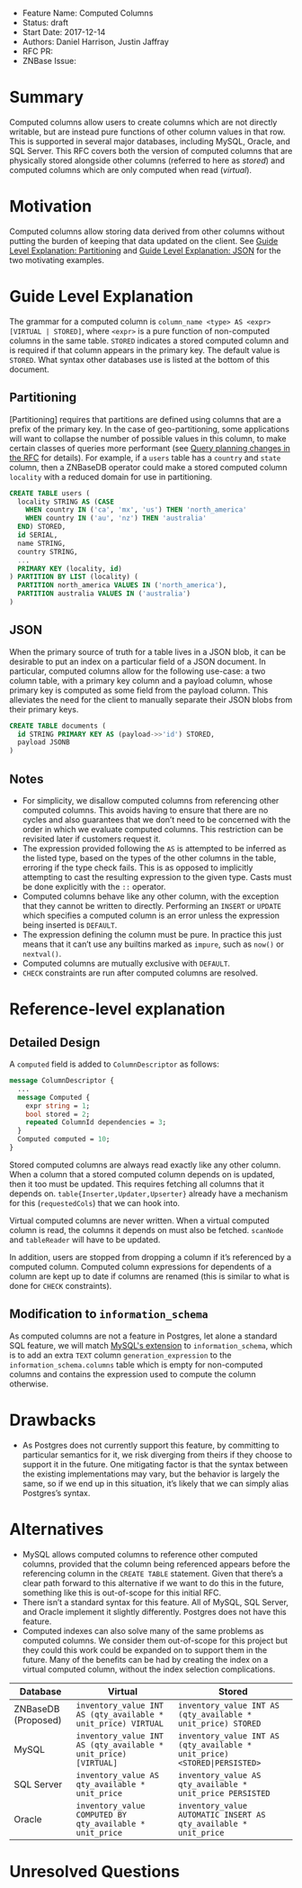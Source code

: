 - Feature Name: Computed Columns
- Status: draft
- Start Date: 2017-12-14
- Authors: Daniel Harrison, Justin Jaffray
- RFC PR:
- ZNBase Issue:

# Summary

Computed columns allow users to create columns which are not directly writable,
but are instead pure functions of other column values in that row. This is
supported in several major databases, including MySQL, Oracle, and SQL Server.
This RFC covers both the version of computed columns that are physically stored
alongside other columns (referred to here as *stored*) and computed
columns which are only computed when read (*virtual*).

# Motivation

Computed columns allow storing data derived from other columns without putting
the burden of keeping that data updated on the client. See [Guide Level
Explanation: Partitioning](#partitioning) and [Guide Level Explanation: JSON](#json) for the two
motivating examples.


# Guide Level Explanation

The grammar for a computed column is `column_name <type> AS <expr>
[VIRTUAL | STORED]`, where `<expr>` is a pure function of non-computed columns in the
same table. `STORED` indicates a stored computed column and is required if that
column appears in the primary key. The default value is `STORED`. What syntax
other databases use is listed at the bottom of this document.

## Partitioning

[Partitioning] requires that partitions are defined using columns that are a
prefix of the primary key. In the case of geo-partitioning, some applications
will want to collapse the number of possible values in this column, to make
certain classes of queries more performant (see [Query planning changes in the
RFC] for details). For example, if a `users` table has a `country` and `state`
column, then a ZNBaseDB operator could make a stored computed column
`locality` with a reduced domain for use in partitioning.

```sql
CREATE TABLE users (
  locality STRING AS (CASE
    WHEN country IN ('ca', 'mx', 'us') THEN 'north_america'
    WHEN country IN ('au', 'nz') THEN 'australia'
  END) STORED,
  id SERIAL,
  name STRING,
  country STRING,
  ...
  PRIMARY KEY (locality, id)
) PARTITION BY LIST (locality) (
  PARTITION north_america VALUES IN ('north_america'),
  PARTITION australia VALUES IN ('australia')
)
```

## JSON

When the primary source of truth for a table lives in a JSON blob, it can be
desirable to put an index on a particular field of a JSON document. In
particular, computed columns allow for the following use-case: a two column
table, with a primary key column and a payload column, whose primary key is
computed as some field from the payload column. This alleviates the need for
the client to manually separate their JSON blobs from their primary keys.

```sql
CREATE TABLE documents (
  id STRING PRIMARY KEY AS (payload->>'id') STORED,
  payload JSONB
)
```

## Notes
- For simplicity, we disallow computed columns from referencing other computed
  columns. This avoids having to ensure that there are no cycles and also
  guarantees that we don’t need to be concerned with the order in which we
  evaluate computed columns. This restriction can be revisited later if
  customers request it.
- The expression provided following the `AS` is attempted to be inferred as the
  listed type, based on the types of the other columns in the table, erroring
  if the type check fails. This is as opposed to implicitly attempting to cast
  the resulting expression to the given type. Casts must be done explicitly
  with the `::` operator.
- Computed columns behave like any other column, with the exception that they
  cannot be written to directly. Performing an `INSERT` or `UPDATE` which
  specifies a computed column is an error unless the expression being inserted
  is `DEFAULT`.
- The expression defining the column must be pure. In practice this just means
  that it can’t use any builtins marked as `impure`, such as `now()` or
  `nextval()`.
- Computed columns are mutually exclusive with `DEFAULT`.
- `CHECK` constraints are run after computed columns are resolved.

# Reference-level explanation
## Detailed Design

A `computed` field is added to `ColumnDescriptor` as follows:

```protobuf
message ColumnDescriptor {
  ...
  message Computed {
    expr string = 1;
    bool stored = 2;
    repeated ColumnId dependencies = 3;
  }
  Computed computed = 10;
}
```

Stored computed columns are always read exactly like any other column.
When a column that a stored computed column depends on is updated, then
it too must be updated. This requires fetching all columns that it depends on.
`table{Inserter,Updater,Upserter}` already have a mechanism for this
(`requestedCols`) that we can hook into.

Virtual computed columns are never written. When a virtual
computed column is read, the columns it depends on must also be fetched.
`scanNode` and `tableReader` will have to be updated.

In addition, users are stopped from dropping a column if it’s referenced by a
computed column. Computed column expressions for dependents of a column are
kept up to date if columns are renamed (this is similar to what is done for
`CHECK` constraints).

## Modification to `information_schema`

As computed columns are not a feature in Postgres, let alone a standard SQL
feature, we will match [MySQL's extension] to `information_schema`, which is to
add an extra `TEXT` column `generation_expression` to the
`information_schema.columns` table which is empty for non-computed columns and
contains the expression used to compute the column otherwise.

# Drawbacks
- As Postgres does not currently support this feature, by committing to
  particular semantics for it, we risk diverging from theirs if they choose to
  support it in the future. One mitigating factor is that the syntax between
  the existing implementations may vary, but the behavior is largely the same,
  so if we end up in this situation, it’s likely that we can simply alias
  Postgres’s syntax.

# Alternatives
- MySQL allows computed columns to reference other computed columns, provided
  that the column being referenced appears before the referencing column in the
  `CREATE TABLE` statement. Given that there’s a clear path forward to this
  alternative if we want to do this in the future, something like this is
  out-of-scope for this initial RFC.
- There isn’t a standard syntax for this feature. All of MySQL, SQL Server, and
  Oracle implement it slightly differently. Postgres does not have this
  feature.
- Computed indexes can also solve many of the same problems as computed
  columns. We consider them out-of-scope for this project but they could this
  work could be expanded on to support them in the future. Many of the benefits
  can be had by creating the index on a virtual computed column,
  without the index selection complications.


| Database               | Virtual                                                         | Stored                                                                    |
| ---------------------- | --------------------------------------------------------------- | ------------------------------------------------------------------------- |
| ZNBaseDB (Proposed) | `inventory_value INT AS (qty_available * unit_price) VIRTUAL`   | `inventory_value INT AS (qty_available * unit_price) STORED`              |
| MySQL                  | `inventory_value INT AS (qty_available * unit_price) [VIRTUAL]` | `inventory_value INT AS (qty_available * unit_price) <STORED\|PERSISTED>` |
| SQL Server             | `inventory_value AS qty_available * unit_price`                 | `inventory_value AS qty_available * unit_price PERSISTED`                 |
| Oracle                 | `inventory_value COMPUTED BY qty_available * unit_price`        | `inventory_value AUTOMATIC INSERT AS qty_available * unit_price`          |

# Unresolved Questions
[Partioning]: https://github.com/znbasedb/znbase/blob/aa61db043e9c54c0b83a405cd76ce0ec7cc6a35d/docs/RFCS/20170921_sql_partitioning.md
[Query planning changes in the RFC]: https://github.com/znbasedb/znbase/blob/aa61db043e9c54c0b83a405cd76ce0ec7cc6a35d/docs/RFCS/20170921_sql_partitioning.md#query-planning-changes
[MySQL's extension]: https://dev.mysql.com/doc/refman/5.7/en/columns-table.html

